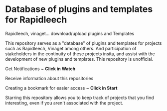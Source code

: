 # Database of plugins and templates for Rapidleech
Rapidleech, vinaget... download/upload plugins and Templates

This repository serves as a "database" of plugins and templates for projects such as Rapidleech, Vinaget among others. And participation of stakeholders in the continuity of these projects insita, and assist with the development of new plugins and templates. This repository is unofficial.


Get Notifications ~ **Click in Watch**

Receive information about this repositories


Creating a bookmark for easier access ~ **Click in Start**

Starring this repository allows you to keep track of projects that you find interesting, even if you aren't associated with the project.
